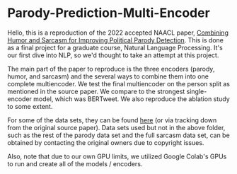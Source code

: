 # Parody-Prediction-Multi-Encoder

Hello, this is a reproduction of the 2022 accepted NAACL paper, [Combining Humor and Sarcasm for Improving Political Parody Detection](https://aclanthology.org/2022.naacl-main.131/). This is done as a final project for a graduate course, Natural Language Processing. It's our first dive into NLP, so we'd thought to take an attempt at this project.

The main part of the paper to reproduce is the three encoders (parody, humor, and sarcasm) and the several ways to combine them into one complete multiencoder. We test the final multiencoder on the person split as mentioned in the source paper. We compare to the strongest single-encoder model, which was BERTweet. We also reproduce the ablation study to some extent.

For some of the data sets, they can be found [here](https://drive.google.com/drive/folders/18oHy3s5O5nZbxF_SUk0s2_XAnDWhefte?usp=sharing) (or via tracking down from the original source paper). Data sets used but not in the above folder, such as the rest of the parody data set and the full sarcasm data set, can be obtained by contacting the original owners due to copyright issues.

Also, note that due to our own GPU limits, we utilized Google Colab's GPUs to run and create all of the models / encoders.
